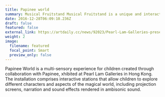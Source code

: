 ```yaml
---
title: Papinee world
summary: Musical Fruitstand Musical Fruitstand is a unique and interactive installation that uses fruit as its interface for generative music. The installation provides a fun and engaging way for users to create their own music by simply touching the fruits on the table.
date: 2016-12-28T06:09:10.236Z
draft: false
featured: false
external_link: https://artdaily.cc/news/92023/Pearl-Lam-Galleries-presents-a-whimsical-multi-sensory-art-exhibition#.ZF3YtnZBy5c
weight: 2
image:
  filename: featured
  focal_point: Smart
  preview_only: false
---
```


Papinee World is a multi-sensory experience for children created through collaboration with Papinee, xhibited at Pearl Lam Galleries in Hong Kong. The installation comprises interactive stations that allow children to explore different characters and aspects of the magical world, including projection screens, narration and sound effects rendered in ambisonic sound.